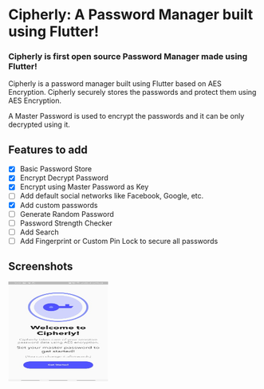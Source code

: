 # Cipherly: A Password Manager built using Flutter!

### Cipherly is first open source Password Manager made using Flutter!

Cipherly is a password manager built using Flutter based on AES Encryption. Cipherly securely stores the passwords and protect them using AES Encryption.

A Master Password is used to encrypt the passwords and it can be only decrypted using it.

## Features to add

- [x] Basic Password Store
- [x] Encrypt Decrypt Password
- [x] Encrypt using Master Password as Key
- [ ] Add default social networks like Facebook, Google, etc.
- [x] Add custom passwords
- [ ] Generate Random Password
- [ ] Password Strength Checker
- [ ] Add Search
- [ ] Add Fingerprint or Custom Pin Lock to secure all passwords

## Screenshots
<img src="/assets/Screenshots/6.jpg" width="200px" height="200px" />
